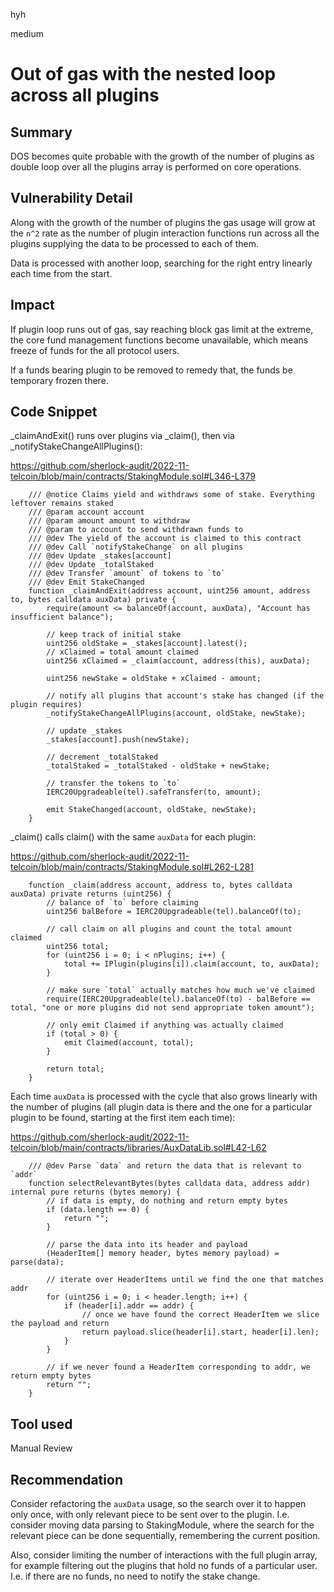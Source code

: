 hyh

medium

# Out of gas with the nested loop across all plugins

## Summary

DOS becomes quite probable with the growth of the number of plugins as double loop over all the plugins array is performed on core operations.

## Vulnerability Detail

Along with the growth of the number of plugins the gas usage will grow at the `n^2` rate as the number of plugin interaction functions run across all the plugins supplying the data to be processed to each of them.

Data is processed with another loop, searching for the right entry linearly each time from the start.

## Impact

If plugin loop runs out of gas, say reaching block gas limit at the extreme, the core fund management functions become unavailable, which means freeze of funds for the all protocol users.

If a funds bearing plugin to be removed to remedy that, the funds be temporary frozen there.

## Code Snippet

_claimAndExit() runs over plugins via _claim(), then via _notifyStakeChangeAllPlugins():

https://github.com/sherlock-audit/2022-11-telcoin/blob/main/contracts/StakingModule.sol#L346-L379

```solidity
    /// @notice Claims yield and withdraws some of stake. Everything leftover remains staked
    /// @param account account
    /// @param amount amount to withdraw
    /// @param to account to send withdrawn funds to
    /// @dev The yield of the account is claimed to this contract
    /// @dev Call `notifyStakeChange` on all plugins
    /// @dev Update _stakes[account]
    /// @dev Update _totalStaked
    /// @dev Transfer `amount` of tokens to `to`
    /// @dev Emit StakeChanged
    function _claimAndExit(address account, uint256 amount, address to, bytes calldata auxData) private {
        require(amount <= balanceOf(account, auxData), "Account has insufficient balance");

        // keep track of initial stake
        uint256 oldStake = _stakes[account].latest();
        // xClaimed = total amount claimed
        uint256 xClaimed = _claim(account, address(this), auxData);

        uint256 newStake = oldStake + xClaimed - amount;

        // notify all plugins that account's stake has changed (if the plugin requires)
        _notifyStakeChangeAllPlugins(account, oldStake, newStake);

        // update _stakes
        _stakes[account].push(newStake);

        // decrement _totalStaked
        _totalStaked = _totalStaked - oldStake + newStake;

        // transfer the tokens to `to`
        IERC20Upgradeable(tel).safeTransfer(to, amount);

        emit StakeChanged(account, oldStake, newStake);
    }
```

_claim() calls claim() with the same `auxData` for each plugin:

https://github.com/sherlock-audit/2022-11-telcoin/blob/main/contracts/StakingModule.sol#L262-L281

```solidity
    function _claim(address account, address to, bytes calldata auxData) private returns (uint256) {
        // balance of `to` before claiming
        uint256 balBefore = IERC20Upgradeable(tel).balanceOf(to);

        // call claim on all plugins and count the total amount claimed
        uint256 total;
        for (uint256 i = 0; i < nPlugins; i++) {
            total += IPlugin(plugins[i]).claim(account, to, auxData);
        }

        // make sure `total` actually matches how much we've claimed
        require(IERC20Upgradeable(tel).balanceOf(to) - balBefore == total, "one or more plugins did not send appropriate token amount");

        // only emit Claimed if anything was actually claimed
        if (total > 0) {
            emit Claimed(account, total);
        }

        return total;
    }
```

Each time `auxData` is processed with the cycle that also grows linearly with the number of plugins (all plugin data is there and the one for a particular plugin to be found, starting at the first item each time):

https://github.com/sherlock-audit/2022-11-telcoin/blob/main/contracts/libraries/AuxDataLib.sol#L42-L62

```solidity
    /// @dev Parse `data` and return the data that is relevant to `addr`
    function selectRelevantBytes(bytes calldata data, address addr) internal pure returns (bytes memory) {
        // if data is empty, do nothing and return empty bytes
        if (data.length == 0) {
            return "";
        }

        // parse the data into its header and payload
        (HeaderItem[] memory header, bytes memory payload) = parse(data);

        // iterate over HeaderItems until we find the one that matches addr
        for (uint256 i = 0; i < header.length; i++) {
            if (header[i].addr == addr) {
                // once we have found the correct HeaderItem we slice the payload and return
                return payload.slice(header[i].start, header[i].len);
            }
        }

        // if we never found a HeaderItem corresponding to addr, we return empty bytes
        return "";
    }
```

## Tool used

Manual Review

## Recommendation

Consider refactoring the `auxData` usage, so the search over it to happen only once, with only relevant piece to be sent over to the plugin. I.e. consider moving data parsing to StakingModule, where the search for the relevant piece can be done sequentially, remembering the current position.

Also, consider limiting the number of interactions with the full plugin array, for example filtering out the plugins that hold no funds of a particular user. I.e. if there are no funds, no need to notify the stake change.
